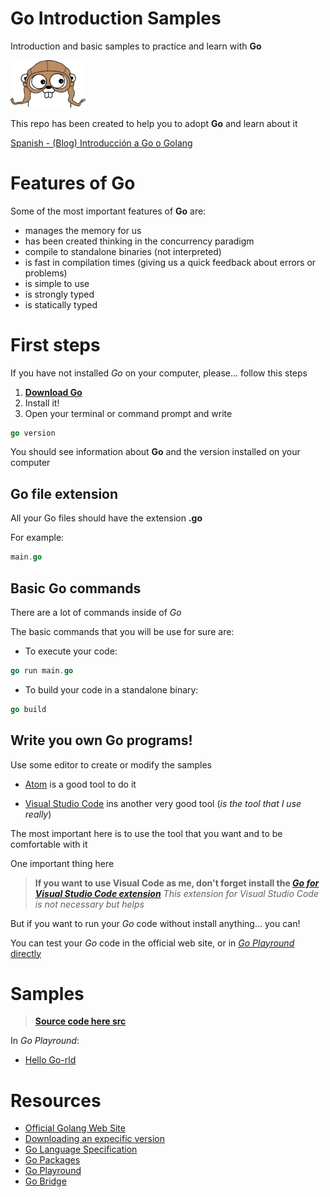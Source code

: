 # **Go** Introduction Samples
Introduction and basic samples to practice and learn with **Go**

[<img src="images/gopher.jpg" width="120"/>](images/gopher.jpg)

This repo has been created to help you to adopt **Go** and learn about it

[Spanish - (Blog) Introducción a Go o Golang](https://geeks.ms/jorge/2021/01/15/introduccion-a-go-o-golang/)


# Features of **Go**

Some of the most important features of **Go** are:

- manages the memory for us
- has been created thinking in the concurrency paradigm
- compile to standalone binaries (not interpreted)
- is fast in compilation times (giving us a quick feedback about errors or problems)
- is simple to use
- is strongly typed
- is statically typed 


# First steps

If you have not installed *Go* on your computer, please... follow this steps

1) [**Download Go**](https://golang.org/doc/install)
2) Install it!
3) Open your terminal or command prompt and write

``` go
go version
```

You should see information about **Go** and the version installed on your computer 

## **Go** file extension

All your Go files should have the extension **.go**

For example:

``` Go
main.go
```

## Basic **Go** commands

There are a lot of commands inside of *Go*

The basic commands that you will be use for sure are:

* To execute your code:

``` Go
go run main.go
```

* To build your code in a standalone binary:

``` Go
go build
```


## Write you own **Go** programs!

Use some editor to create or modify the samples

- [Atom](https://atom.io/) is a good tool to do it

- [Visual Studio Code](https://code.visualstudio.com/) ins another very good tool (*is the tool that I use really*)

The most important here is to use the tool that you want and to be comfortable with it

One important thing here

> **If you want to use Visual Code as me, don't forget install the [*Go for Visual Studio Code extension*](https://marketplace.visualstudio.com/items?itemName=golang.go)** *This extension for Visual Studio Code is not necessary but helps*

But if you want to run your *Go* code without install anything... you can!

You can test your *Go* code in the official web site, or in [*Go Playround* directly](https://play.golang.org/)


# Samples

> [**Source code here src**](src/)

In *Go Playround*:

- [Hello Go-rld](https://play.golang.org/p/krbWvuOZuT7)

# Resources

* [Official Golang Web Site](https://golang.org/)
* [Downloading an expecific version](https://golang.org/dl/)
* [Go Language Specification](https://golang.org/ref/spec)
* [Go Packages](https://golang.org/pkg/)
* [Go Playround](https://play.golang.org/)
* [Go Bridge](https://github.com/gobridge/about-us/blob/master/README.md)
